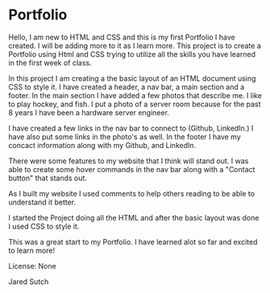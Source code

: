 # Portfolio

Hello, I am new to HTML and CSS and this is my first Portfolio I have created. I will be adding more to it as I learn more. This project is to create a Portfolio using Html and CSS trying to utilize all the skills you have learned in the first week of class.

In this project I am creating a the basic layout of an HTML document using CSS to style it. I have created a header, a nav bar, a main section and a footer. In the main section I have added a few photos that describe me. I like to play hockey, and fish. I put a photo of a server room because for the past 8 years I have been a hardware server engineer.

I have created a few links in the nav bar to connect to (Github, LinkedIn.)
I have also put some links in the photo's as well.
In the footer I have my concact information along with my Github, and LinkedIn.

There were some features to my website that I think will stand out. I was able to create some hover commands in the nav bar along with a "Contact button" that stands out.

As I built my website I used comments to help others reading to be able to understand it better.

I started the Project doing all the HTML and after the basic layout was done I used CSS to style it.

This was a great start to my Portfolio. I have learned alot so far and excited to learn more!

License: None

Jared Sutch
